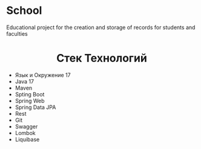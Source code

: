 # School
Educational project for the creation and storage of records for students and faculties
<h1 align="center">Стек Технологий</h1>

<ul>
 <li>Язык и Окружение 17</li>
   <li>Java 17</li>
   <li>Maven</li>
   <li>Spting Boot</li>
   <li>Spring Web</li>
   <li>Spring Data JPA</li>
   <li>Rest</li>
   <li>Git</li>
   <li>Swagger</li>
   <li>Lombok</li>
   <li>Liquibase</li>
 </li>
</ul>
